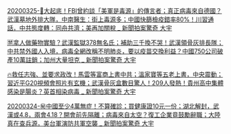 [20200325-🎯大起底！FBI曾約談「美軍是毒源」的傳言者；真正病毒來自德國？武漢墓地外排大隊，中南醫生：街上毒源多；中國快篩檢疫錯率80%！川習通話，中共態度轉：同舟共濟；美再加關稅 _ 新聞拍案驚奇 大宇](/新聞拍案驚奇_大宇/20200325_BGtdCSF3SEw.html)
	
[🈲️拿人做藥物實驗？武漢監獄378無名氏；補助三千換不哭！武漢領骨灰排長隊；中共禁外國人入境，病毒全網改稱不明肺炎，要以疫苗交換利益？中國750公司破產10萬註銷；加州大量坦克 _ 新聞拍案驚奇 大宇](/新聞拍案驚奇_大宇/20200326_OH4FzvwETj8.html/)

[🔥救任志強、並要求政改！馬雲等富商上書中共；溫家寶等五老上書，中央震動；習近平G20視頻會照片有玄機；武漢骨灰盒數目驚人！209人發熱！貴州高中集體感染是腸炎？英首相染病毒 _ 新聞拍案驚奇 大宇](/新聞拍案驚奇_大宇/20200327_wkGp65Q-Rjo.html/)

[20200324-㊙️中國至少4萬無症！不算確診；買健康證10元一份；湖北解封，武漢或4.8，兩會4.18？開會前先隔離；病毒來自太空？復工企業竟鼓勵辭職；大陸真在查兵源，美台軍演防共軍空襲 _ 新聞拍案驚奇 大宇](/新聞拍案驚奇_大宇/20200324_Hn0Us4WvTg4.html)
	

